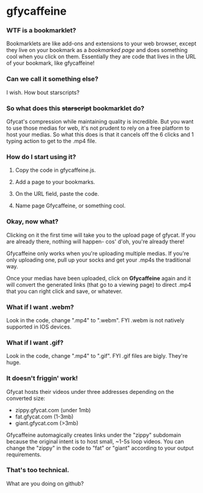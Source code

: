 # gfycaffeine


### WTF is a bookmarklet?

Bookmarklets are like add-ons and extensions to your web browser, except they live on your bookmark as a *bookmarked page* and does something cool when you click on them. Essentially they are code that lives in the URL of your bookmark, like gfycaffeine!


### Can we call it something else?

I wish. How bout starscripts?


### So what does this ~~starscript~~ bookmarklet do?

Gfycat's compression while maintaining quality is incredible. But you want to use those medias for web, it's not prudent to rely on a free platform to host your medias. So what this does is that it cancels off the 6 clicks and 1 typing action to get to the .mp4 file.


### How do I start using it?

1. Copy the code in gfycaffeine.js.

2. Add a page to your bookmarks.

3. On the URL field, paste the code.

4. Name page Gfycaffeine, or something cool.


### Okay, now what?

Clicking on it the first time will take you to the upload page of gfycat. If you are already there, nothing will happen- cos' d'oh, you're already there!

Gfycaffeine only works when you're uploading multiple medias. If you're only uploading one, pull up your socks and get your .mp4s the traditional way.

Once your medias have been uploaded, click on **Gfycaffeine** again and it will convert the generated links (that go to a viewing page) to direct .mp4 that you can right click and save, or whatever. 


### What if I want .webm?

Look in the code, change ".mp4" to ".webm". FYI .webm is not natively supported in IOS devices.


### What if I want .gif?

Look in the code, change ".mp4" to ".gif". FYI .gif files are bigly. They're huge.


### It doesn't friggin' work!

Gfycat hosts their videos under three addresses depending on the converted size:
- zippy.gfycat.com (under 1mb)
- fat.gfycat.com (1-3mb)
- giant.gfycat.com (>3mb)

Gfycaffeine automagically creates links under the "zippy" subdomain because the original intent is to host small, ~1-5s loop videos. You can change the "zippy" in the code to "fat" or "giant" according to your output requirements.

### That's too technical.

What are you doing on github?
